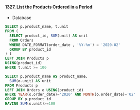 #### [1327. List the Products Ordered in a Period](https://leetcode.com/problems/list-the-products-ordered-in-a-period/)

* Database

```sql
SELECT p.product_name, t.unit
FROM (
  SELECT product_id, SUM(unit) AS unit
  FROM Orders
  WHERE DATE_FORMAT(order_date , '%Y-%m') = '2020-02'
  GROUP BY product_id
) t
LEFT JOIN Products p
USING(product_id)
WHERE t.unit >= 100
```
```sql
SELECT p.product_name AS product_name,
  SUM(o.unit) AS unit 
FROM Products p
LEFT JOIN Orders o USING(product_id)
WHERE YEAR(o.order_date)='2020' AND MONTH(o.order_date)='02'
GROUP BY p.product_id
HAVING SUM(o.unit)>=100
```
<br/>